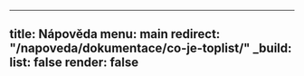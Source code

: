 ---
title: Nápověda
menu: main
redirect: "/napoveda/dokumentace/co-je-toplist/"
_build:
  list: false
  render: false
------